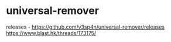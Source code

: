# universal-remover
releases - https://github.com/v3sp4n/universal-remover/releases
https://www.blast.hk/threads/173175/
